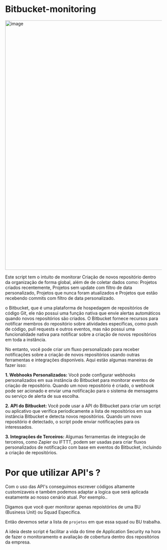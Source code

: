 # Bitbucket-monitoring

<img width="800" alt="image" src="https://github.com/DreadPirateRobertt/Bitbucket-monitoring/assets/82410029/21818abf-29c8-4548-8c29-d26402dfd53c">


Este script tem o intuito de monitorar Criação de novos repositório dentro da organização de forma global, além de de coletar dados como: Projetos criados recentemente, Projetos sem update com filtro de data personalizado, Projetos que nunca foram atualizados e Projetos que estão recebendo commits com filtro de data personalizado.

o Bitbucket, que é uma plataforma de hospedagem de repositórios de código Git, ele não possui uma função nativa que envie alertas automáticos quando novos repositórios são criados. O Bitbucket fornece recursos para notificar membros do repositório sobre atividades específicas, como push de código, pull requests e outros eventos, mas não possui uma funcionalidade nativa para notificar sobre a criação de novos repositórios em toda a instância.

No entanto, você pode criar um fluxo personalizado para receber notificações sobre a criação de novos repositórios usando outras ferramentas e integrações disponíveis. Aqui estão algumas maneiras de fazer isso:

**1.	Webhooks Personalizados:** Você pode configurar webhooks personalizados em sua instância do Bitbucket para monitorar eventos de criação de repositório. Quando um novo repositório é criado, o webhook pode ser acionado e enviar uma notificação para o sistema de mensagens ou serviço de alerta de sua escolha.

**2.	API do Bitbucket:** Você pode usar a API do Bitbucket para criar um script ou aplicativo que verifica periodicamente a lista de repositórios em sua instância Bitbucket e detecta novos repositórios. Quando um novo repositório é detectado, o script pode enviar notificações para os interessados.

**3.	Integrações de Terceiros:** Algumas ferramentas de integração de terceiros, como Zapier ou IFTTT, podem ser usadas para criar fluxos personalizados de notificação com base em eventos do Bitbucket, incluindo a criação de repositórios.

# Por que utilizar API's ?

Com o uso das API's conseguimos escrever códigos altamente customizaveis e também podemos adaptar a logica que será aplicada exatamente ao nosso cenário atual.
Por exemplo..

Digamos que você quer monitorar apenas repoistórios de uma BU (Business Unit) ou Squad Especifica.

Então devemos setar a lista de `projetos` em que essa squad ou BU trabalha.

A ideia deste script é facilitar a vida do time de Application Security na hora de fazer o monitoramento e avaliação de cobertura dentro dos repositórios da empresa.
